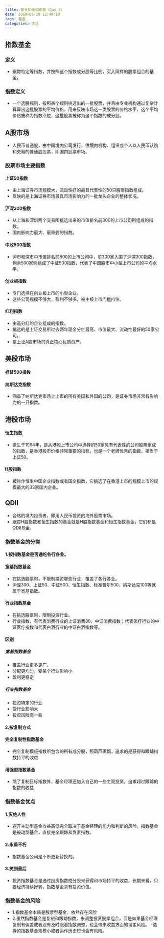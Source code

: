 ```yaml
---
title: 基金初级训练营（Day 5）
date: 2018-08-10 12:49:19
tags: 基金
categories: 生活
---
```

## 指数基金

### 定义
- 跟踪特定等指数，并按照这个指数成分股等比例，买入同样的股票组合的基金。
<!-- more -->
### 指数定义
- 一个选股规则，按照某个规则挑选出的一批股票，并且由专业机构通过复杂计算算出这批股票的平均价格，用来反映市场这一类股票的价格水平，这个平均价格被称为指数点位，这批股票被称为这个指数的成分股。
## A股市场
- 人民币普通股，由中国境内公司发行，供境内机构、组织或个人以人民币认购和交易的普通股股票，即国内股票市场。
### 股票市场主要指数
#### 上证50指数
- 由上海证券市场规模大，流动性好的最具代表性的50只股票指数组成。
- 反映的是上海证券市场最具市场影响力的一批龙头企业的整体状况。
#### 沪深300指数
- 从上海和深圳两个交易所挑选出来的市值排名前300的上市公司所组成的指数。
- 国内影响力最大、最重要的指数。
#### 中政500指数 
- 沪市和深市中市值排名前800的上市公司中，前300家入围了沪深300指数，剩余500家则组成了中证500指数，代表了中国股市中小型上市公司的平均水平。
#### 创业板指数
- 专门选择在创业板上市的小型企业。
- 这些公司规模不够大，盈利不够多，被主板上市门槛挡住。
#### 红利指数
- 由高分红的企业组成的指数。
- 挑选的是上证交易所过去两年现金分红最高、市值最大、流动性最好的50家公司。
- 是上证A股市场的真正核心优质资产。
## 美股市场
#### 标普500指数
#### 纳斯达克指数
- 涵盖了纳斯达克市场上上市的所有美国和外国的公司，是证券市场非常有影响力的一只指数。
## 港股市场
#### 恒生指数
- 诞生于1964年，是从港股上市公司中选择的50家具有代表性的公司股票组成的指数，是香港股市价格非常重要的指标，也是一个老牌优秀的指数，相当于上证50。
#### H股指数
- 被称作恒生中国企业指数或者国企指数，它挑选了在香港上市的规模上市的规模最大的33家国内企业。
## QDII
- 合格的境内投资者，即用人民币投资的海外股票市场。
- 跟踪H股指数和恒生指数的基金就是H股指数基金和恒生指数基金，它们都是QDII基金。
### 指数基金的分类
#### 1.按指数基金是否通吃各行各业。
#### 宽基指数基金
- 在挑选股票时，不限制投资哪些行业，覆盖了各行各业。
- 沪深300、上证50、中证500、恒生指数、标准普尔500、纳斯达克100等就属于宽基指数。
#### 行业指数基金
- 在挑选股票时，限制投资行业。
- 行业指数，有代表消费行业的上证消费80、中证消费指数；代表医疗行业的中证医疗指数和代表白酒行业的中证白酒指数等。
#### 区别
##### 宽基指数基金
- 覆盖行业更多更广。
- 分配更均匀，受某个行业影响小
- 盈利更稳定
##### 行业指数基金
- 投资特定的行业
- 受行业影响大
- 投资风险高一些
#### 2.按复制方式
#### 完全复制性指数基金
- 完全复制模板指数所包含的所有成分股，照葫芦画瓢，追求的是获得和跟踪指数持平的收益
#### 增强型指数基金
- 除了复制目标指数外，基金经理还加入自己的一些主观投资，追求超过跟踪的指数的收益
### 指数基金优点
#### 1.灭绝人性
- 避开主动型基金收益高低完全取决于基金经理的能力和判断的风险，指数基金是被动型基金，直接完全跟踪和负责指数。
#### 2.永垂不朽
- 指数基金公司是不断更新替换的。
#### 3.笑到最后
- 投资指数基金是通过投资指数成分股来获得和市场持平的收益，长期来看，只要经济持续好转，指数基金具有投资价值。
### 指数基金的风险
- 1.指数基金本质是股票型基金，依然存在风险
- 2.虽然指数基金是复制和跟踪指数，来调整投资股票组合，但是如果基金经理复制有偏差或者没有及时跟着指数调整，也会带来收益方面的误差风险。
-选择的指数基金规模小或者运作历史短也会有风险。

